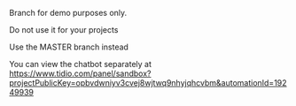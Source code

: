 Branch for demo purposes only.

Do not use it for your projects

Use the MASTER branch instead



You can view the chatbot separately at https://www.tidio.com/panel/sandbox?projectPublicKey=opbvdwniyv3cvej8wjtwq9nhyjqhcvbm&automationId=19249939
